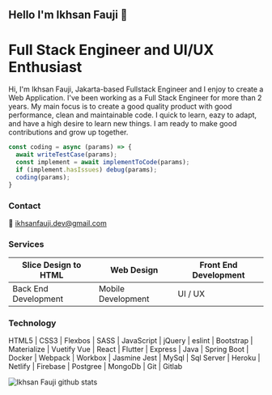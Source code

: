 ## Hello I'm Ikhsan Fauji 👋
# Full Stack Engineer and UI/UX Enthusiast

Hi, I'm Ikhsan Fauji, Jakarta-based Fullstack Engineer and I enjoy to create a Web 
Application. I've been working as a Full Stack Engineer for more than 2 years. 
My main focus is to create a good quality product with good performance, clean 
and maintainable code. I quick to learn, eazy to adapt, and have a high desire 
to learn new things. I am ready to make good contributions and grow up 
together.

``` javascript
const coding = async (params) => {
  await writeTestCase(params);
  const implement = await implementToCode(params);
  if (implement.hasIssues) debug(params);
  coding(params);
}
```

### Contact
:e-mail: ikhsanfauji.dev@gmail.com
###
### Services
Slice Design to HTML | Web Design | Front End Development
--- | --- | --- 
Back End Development | Mobile Development | UI / UX

###
### Technology
HTML5 | CSS3 | Flexbos | SASS | JavaScript | jQuery | eslint | Bootstrap | Materialize | Vuetify 
Vue | React | Flutter | Express | Java | Spring Boot | Docker | Webpack | Workbox | Jasmine 
Jest | MySql | Sql Server | Heroku | Netlify | Firebase | Postgree | MongoDb | Git | Gitlab

![Ikhsan Fauji github stats](https://github-readme-stats.vercel.app/api?username=ikhsan-fauji&show_icons=true)
